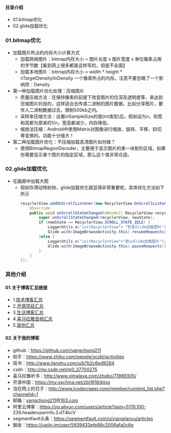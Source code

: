 #### 目录介绍
- 01.bitmap优化
- 02.glide加载优化




### 01.bitmap优化
- 加载图片所占的内存大小计算方式
    - 加载网络图片：bitmap内存大小 = 图片长度 x 图片宽度 x 单位像素占用的字节数【看到网上很多都是这样写的，但是不全面】
    - 加载本地图片：bitmap内存大小 = width * height * nTargetDensity/inDensity 一个像素所占的内存。注意不要忽略了一个影响项：Density
- 第一种加载图片优化处理：压缩图片
    - 质量压缩方法：在保持像素的前提下改变图片的位深及透明度等，来达到压缩图片的目的，这样适合去传递二进制的图片数据，比如分享图片，要传入二进制数据过去，限制500kb之内。
    - 采样率压缩方法：设置inSampleSize的值(int类型)后，假如设为n，则宽和高都为原来的1/n，宽高都减少，内存降低。
    - 缩放法压缩：Android中使用Matrix对图像进行缩放、旋转、平移、斜切等变换的。功能十分强大！
- 第二种加载图片优化：不压缩加载高清图片如何做？
    - 使用BitmapRegionDecoder，主要用于显示图片的某一块矩形区域，如果你需要显示某个图片的指定区域，那么这个类非常合适。




### 02.glide加载优化
- 在画廊中加载大图
    - 假如你滑动特别快，glide加载优化就显得非常重要呢，具体优化方法如下所示
        ```java
        recyclerView.addOnScrollListener(new RecyclerView.OnScrollListener() {
            @Override
            public void onScrollStateChanged(@NonNull RecyclerView recyclerView, int newState) {
                super.onScrollStateChanged(recyclerView, newState);
                if (newState == RecyclerView.SCROLL_STATE_IDLE) {
                    LoggerUtils.e("initRecyclerView"+ "恢复Glide加载图片");
                    Glide.with(ImageBrowseActivity.this).resumeRequests();
                }else {
                    LoggerUtils.e("initRecyclerView"+"禁止Glide加载图片");
                    Glide.with(ImageBrowseActivity.this).pauseRequests();
                }
            }
        });
        ```







### 其他介绍
#### 01.关于博客汇总链接
- 1.[技术博客汇总](https://www.jianshu.com/p/614cb839182c)
- 2.[开源项目汇总](https://blog.csdn.net/m0_37700275/article/details/80863574)
- 3.[生活博客汇总](https://blog.csdn.net/m0_37700275/article/details/79832978)
- 4.[喜马拉雅音频汇总](https://www.jianshu.com/p/f665de16d1eb)
- 5.[其他汇总](https://www.jianshu.com/p/53017c3fc75d)



#### 02.关于我的博客
- github：https://github.com/yangchong211
- 知乎：https://www.zhihu.com/people/yczbj/activities
- 简书：http://www.jianshu.com/u/b7b2c6ed9284
- csdn：http://my.csdn.net/m0_37700275
- 喜马拉雅听书：http://www.ximalaya.com/zhubo/71989305/
- 开源中国：https://my.oschina.net/zbj1618/blog
- 泡在网上的日子：http://www.jcodecraeer.com/member/content_list.php?channelid=1
- 邮箱：yangchong211@163.com
- 阿里云博客：https://yq.aliyun.com/users/article?spm=5176.100- 239.headeruserinfo.3.dT4bcV
- segmentfault头条：https://segmentfault.com/u/xiangjianyu/articles
- 掘金：https://juejin.im/user/5939433efe88c2006afa0c6e















